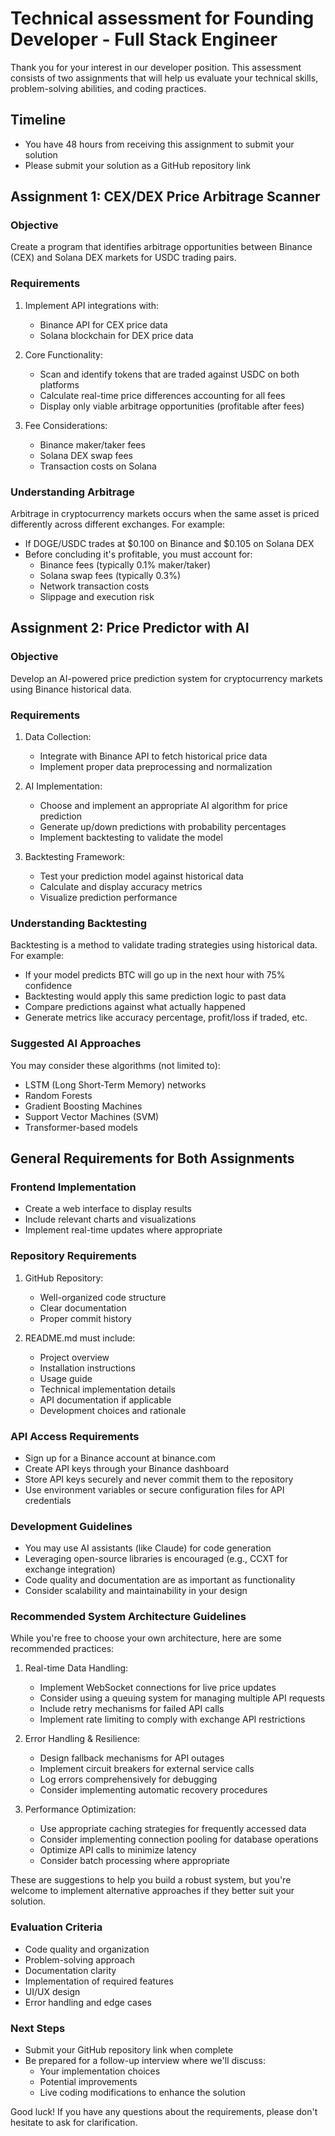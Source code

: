 # Technical assessment for Founding Developer - Full Stack Engineer

Thank you for your interest in our developer position. This assessment consists of two assignments that will help us evaluate your technical skills, problem-solving abilities, and coding practices.

## Timeline
- You have 48 hours from receiving this assignment to submit your solution
- Please submit your solution as a GitHub repository link

## Assignment 1: CEX/DEX Price Arbitrage Scanner

### Objective
Create a program that identifies arbitrage opportunities between Binance (CEX) and Solana DEX markets for USDC trading pairs.

### Requirements
1. Implement API integrations with:
   - Binance API for CEX price data
   - Solana blockchain for DEX price data

2. Core Functionality:
   - Scan and identify tokens that are traded against USDC on both platforms
   - Calculate real-time price differences accounting for all fees
   - Display only viable arbitrage opportunities (profitable after fees)

3. Fee Considerations:
   - Binance maker/taker fees
   - Solana DEX swap fees
   - Transaction costs on Solana

### Understanding Arbitrage
Arbitrage in cryptocurrency markets occurs when the same asset is priced differently across different exchanges. For example:
- If DOGE/USDC trades at $0.100 on Binance and $0.105 on Solana DEX
- Before concluding it's profitable, you must account for:
  - Binance fees (typically 0.1% maker/taker)
  - Solana swap fees (typically 0.3%)
  - Network transaction costs
  - Slippage and execution risk

## Assignment 2: Price Predictor with AI

### Objective
Develop an AI-powered price prediction system for cryptocurrency markets using Binance historical data.

### Requirements
1. Data Collection:
   - Integrate with Binance API to fetch historical price data
   - Implement proper data preprocessing and normalization

2. AI Implementation:
   - Choose and implement an appropriate AI algorithm for price prediction
   - Generate up/down predictions with probability percentages
   - Implement backtesting to validate the model

3. Backtesting Framework:
   - Test your prediction model against historical data
   - Calculate and display accuracy metrics
   - Visualize prediction performance

### Understanding Backtesting
Backtesting is a method to validate trading strategies using historical data. For example:
- If your model predicts BTC will go up in the next hour with 75% confidence
- Backtesting would apply this same prediction logic to past data
- Compare predictions against what actually happened
- Generate metrics like accuracy percentage, profit/loss if traded, etc.

### Suggested AI Approaches
You may consider these algorithms (not limited to):
- LSTM (Long Short-Term Memory) networks
- Random Forests
- Gradient Boosting Machines
- Support Vector Machines (SVM)
- Transformer-based models

## General Requirements for Both Assignments

### Frontend Implementation
- Create a web interface to display results
- Include relevant charts and visualizations
- Implement real-time updates where appropriate

### Repository Requirements
1. GitHub Repository:
   - Well-organized code structure
   - Clear documentation
   - Proper commit history

2. README.md must include:
   - Project overview
   - Installation instructions
   - Usage guide
   - Technical implementation details
   - API documentation if applicable
   - Development choices and rationale

### API Access Requirements
- Sign up for a Binance account at binance.com
- Create API keys through your Binance dashboard
- Store API keys securely and never commit them to the repository
- Use environment variables or secure configuration files for API credentials

### Development Guidelines
- You may use AI assistants (like Claude) for code generation
- Leveraging open-source libraries is encouraged (e.g., CCXT for exchange integration)
- Code quality and documentation are as important as functionality
- Consider scalability and maintainability in your design

### Recommended System Architecture Guidelines
While you're free to choose your own architecture, here are some recommended practices:

1. Real-time Data Handling:
   - Implement WebSocket connections for live price updates
   - Consider using a queuing system for managing multiple API requests
   - Include retry mechanisms for failed API calls
   - Implement rate limiting to comply with exchange API restrictions

2. Error Handling & Resilience:
   - Design fallback mechanisms for API outages
   - Implement circuit breakers for external service calls
   - Log errors comprehensively for debugging
   - Consider implementing automatic recovery procedures

3. Performance Optimization:
   - Use appropriate caching strategies for frequently accessed data
   - Consider implementing connection pooling for database operations
   - Optimize API calls to minimize latency
   - Consider batch processing where appropriate

These are suggestions to help you build a robust system, but you're welcome to implement alternative approaches if they better suit your solution.

### Evaluation Criteria
- Code quality and organization
- Problem-solving approach
- Documentation clarity
- Implementation of required features
- UI/UX design
- Error handling and edge cases

### Next Steps
- Submit your GitHub repository link when complete
- Be prepared for a follow-up interview where we'll discuss:
  - Your implementation choices
  - Potential improvements
  - Live coding modifications to enhance the solution

Good luck! If you have any questions about the requirements, please don't hesitate to ask for clarification.